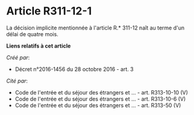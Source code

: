 # Article R311-12-1

La décision implicite mentionnée à l'article R.* 311-12 naît au terme d'un délai de quatre mois.

**Liens relatifs à cet article**

_Créé par_:

  - Décret n°2016-1456 du 28 octobre 2016 - art. 3

_Cité par_:

  - Code de l'entrée et du séjour des étrangers et ... - art. R313-10-10 (V)
  - Code de l'entrée et du séjour des étrangers et ... - art. R313-10-6 (V)
  - Code de l'entrée et du séjour des étrangers et ... - art. R313-50 (V)
